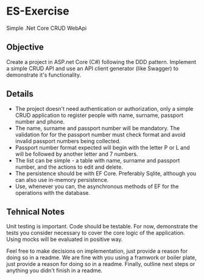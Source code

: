 # ES-Exercise
Simple .Net Core CRUD WebApi 

## Objective
Create a project in ASP.net Core (C#) following the DDD pattern. Implement a simple CRUD API and use an API client generator (like Swagger) to demonstrate it's functionality.

## Details
- The project doesn't need authentication or authorization, only a simple CRUD application to register people with name, surname, passport number and phone. 
- The name, surname and passport number will be mandatory.  The validation for for the passport number must check format and avoid invalid passport numbers being collected. 
- Passport number format expected will begin with the letter P or L and will be followed by another letter and 7 numbers.
- The list can be simple - a table with name, surname and passport number, and the actions to edit and delete.
- The persistence should be with EF Core. Preferably Sqlite, although you can also use in-memory persistence.
- Use, whenever you can, the asynchronous methods of EF for the operations with the database.

## Tehnical Notes
Unit testing is important. Code should be testable. For now, demonstrate the tests you consider necessary to cover the core logic of the application. 
Using mocks will be evaluated in positive way. 

Feel free to make decisions on implementation, just provide a reason for doing so in a readme. 
We are fine with you using a framwork or boiler plate, just provide a reason for doing so in a readme. 
Finally, outline next steps or anything you didn't finish in a readme. 
